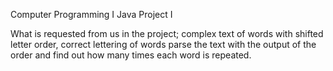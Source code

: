 
Computer Programming I Java Project I

What is requested from us in the project; complex text of words with shifted letter order, correct lettering of words
parse the text with the output of the order and find out how many times each word is repeated. 
